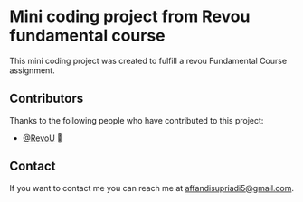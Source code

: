# Mini coding project from Revou fundamental course

This mini coding project was created to fulfill a revou Fundamental Course assignment.

## Contributors

Thanks to the following people who have contributed to this project:

* [@RevoU](https://www.linkedin.com/school/revou/) 🐛

## Contact

If you want to contact me you can reach me at <affandisupriadi5@gmail.com>.
